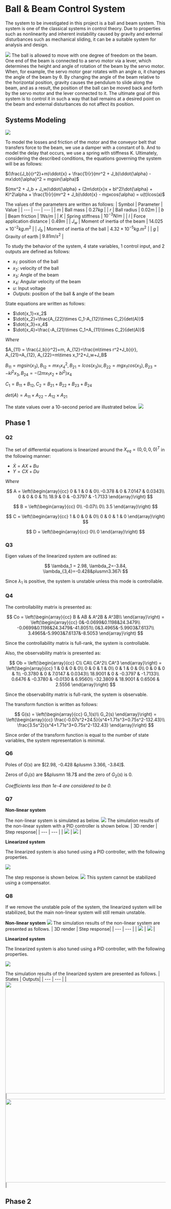 # Ball & Beam Control System
The system to be investigated in this project is a ball and beam system. This system is one of the classical systems in control theory. Due to properties such as nonlinearity and inherent instability caused by gravity and external disturbances such as mechanical sliding, it can be a suitable system for analysis and design.

<img src="/readme_images/ball_beam.jpg">
The ball is allowed to move with one degree of freedom on the beam. One end of the beam is connected to a servo motor via a lever, which determines the height and angle of rotation of the beam by the servo motor. When, for example, the servo motor gear rotates with an angle α, it changes the angle of the beam by θ. By changing the angle of the beam relative to the horizontal position, gravity causes the pendulum to slide along the beam, and as a result, the position of the ball can be moved back and forth by the servo motor and the lever connected to it. The ultimate goal of this system is to control it in such a way that ball remains at a desired point on the beam and external disturbances do not affect its position.

## Systems Modeling
<img src="/readme_images/model.jpg">

To model the losses and friction of the motor and the conveyor belt that transfers force to the beam, we use a damper with a constant of b. And to model the delay that occurs, we use a spring with stiffness K. Ultimately, considering the described conditions, the equations governing the system will be as follows:

$(\frac{J_b}{r^2}+m)\ddot{x} + \frac{1}{r}(mr^2 + J_b)\ddot{\alpha} - mx\dot{\alpha}^2 = mgsin(\alpha)$

$(mx^2 + J_b + J_w)\ddot{\alpha} + (2m\dot{x}x + bl^2)\dot{\alpha} + Kl^2\alpha + \frac{1}{r}(mr^2 + J_b)\ddot{x} - mgxcos(\alpha) = u(t)lcos(a)$

The values of the parameters are written as follows:
| Symbol | Parameter | Value |
| --- | --- | --- |
| $m$ | Ball mass | $0.27kg$ |
| $r$ | Ball radius | $0.02m$ |
| $b$ | Beam friction | $1Ns/m$ |
| $K$ | Spring stiffness | $10^{-3}N/m$ |
| $l$ | Force application distance | $0.49m$ |
| $J_w$ | Moment of inertia of the beam | $14.025\times 10^{-2} kg.m^2$ |
| $J_b$ | Moment of inertia of the ball | $4.32\times 10^{-5} kg.m^2$ |
| $g$ | Gravity of earth | $9.81m/s^2$ |

To study the behavior of the system, 4 state variables, 1 control input, and 2 outputs are defined as follows:
* $x_1$: position of the ball
* $x_2$: velocity of the ball
* $x_3$: Angle of the beam
* $x_4$: Angular velocity of the beam
* $u$: Input voltage
* _Outputs_: position of the ball & angle of the beam

State equations are written as follows:

* $\dot{x_1}=x_2$
* $\dot{x_2}=\frac{A_{22}\times C_1-A_{12}\times C_2}{det(A)}$
* $\dot{x_3}=x_4$
* $\dot{x_4}=\frac{-A_{21}\times C_1+A_{11}\times C_2}{det(A)}$

_Where_

$A_{11} = \frac{J_b}{r^2}+m, A_{12}=\frac{m\times r^2+J_b}{r}, A_{21}=A_{12}, A_{22}=m\times x_1^2+J_w+J_B$

$B_{11}=mgsin(x_3), B_{12}=mx_1x_4^2, B_{21}=lcos(x_3)u, B_{22}=mgx_1cos(x_3), B_{23}=-kl^2x_3, B_{24}=-(2mx_1x_2+bl^2)x_4$

$C_1=B_{11}+B_{12}, C_2=B_{21}+B_{22}+B_{23}+B_{24}$

$det(A)=A_{11}\times A_{22}-A_{12}\times A_{21}$

The state values over a 10-second period are illustrated below.
<img src="/readme_images/equations.png">

## Phase 1
### Q2
The set of differential equations is linearized around the $X_{eq} = (0, 0, 0, 0)^T$ in the following manner:


* $\dot{X} = AX+Bu$
* $Y = CX + Du$

_Where_

$$
A = \left(\begin{array}{cc} 
0 & 1 & 0 & 0\\
-0.378 & 0 & 7.0147 & 0.0343\\
0 & 0 & 0 & 1\\
18.9 & 0 & -0.3797 & -1.7133
\end{array}\right)
$$

$$
B = \left(\begin{array}{cc} 
0\\
-0.07\\
0\\
3.5
\end{array}\right)
$$

$$
C = \left(\begin{array}{cc} 
1 & 0 & 0 & 0\\
0 & 0 & 1 & 0
\end{array}\right)
$$

$$
D = \left(\begin{array}{cc} 
0\\
0
\end{array}\right)
$$
### Q3
Eigen values of the linearized system are outlined as:

$$ \lambda_1 = 2.98, \lambda_2=-3.84, \lambda_{3,4}=-0.428&plusmn3.367i $$

Since $λ_1$ is positive, the system is unstable unless this mode is controllable.
### Q4
The controllability matrix is presented as:

$$
Co = \left(\begin{array}{cc} 
B & AB & A^2B & A^3B\\
\end{array}\right) = \left(\begin{array}{cc} 
0&-0.0699&0.1198&24.3479\\
-0.0699&0.1198&24.3479&-41.8051\\
0&3.4965&-5.9903&7.6137\\
3.4965&-5.9903&7.6137&-8.5053
\end{array}\right)
$$

Since the controllability matrix is full-rank, the system is controllable.

Also, the observability matrix is presented as:

$$
Ob = \left(\begin{array}{cc} 
C\\
CA\\
CA^2\\
CA^3
\end{array}\right) = \left(\begin{array}{cc} 
1 & 0 & 0 & 0\\
0 & 0 & 1 & 0\\
0 & 1 & 0 & 0\\
0 & 0 & 0 & 1\\
-0.3780 & 0 & 7.0147 & 0.0343\\
18.9001 & 0 & -0.3797 & -1.7133\\
0.6476 & -0.3780 & -0.0130 & 6.9560\\
-32.3809 & 18.9001 & 0.6506 & 2.5556
\end{array}\right)
$$

Since the observability matrix is full-rank, the system is observable.

The transform function is written as follows:

$$
G(s) = \left(\begin{array}{cc} 
G_1(s)\\
G_2(s)
\end{array}\right) = \left(\begin{array}{cc} 
\frac{-0.07s^2+24.5}{s^4+1.71s^3+0.75s^2-132.43}\\
\frac{3.5s^2}{s^4+1.71s^3+0.75s^2-132.43}
\end{array}\right)
$$

Since order of the transform function is equal to the number of state variables, the system representation is minimal.
<!--
### Q5
$$
e^{At} = \left(\begin{array}{cc} 
0.274e^{3t}+0.21e^{-3.85t}+e^{-0.43t}(0.516 cos⁡(3.37t)+0.0616 sin⁡(3.37t))&0.092e^{3t}-0.054e^{-3.85t}+e^{-0.43t} (-0.037 cos⁡(3.37t)+0.149 sin⁡(3.37t))& 0.21e^{3t}+0.095e^{-3.85t}+e^{-0.43t}(-0.3 cos⁡(3.37t)-0.116 sin⁡(3.37t))&0.04e^{3t}-0.44e^{-3.85t}+0.09e^{-0.43t} sin⁡(3.37t)\\
0.82e^{3t}-0.807e^{-3.85t}+e^{-0.43t} (-0.014 cos⁡(3.37t)-1.764 sin⁡(3.37t))&0.274e^{3t}+0.21e^{-3.85t}+e^{-0.43t} (0.516 cos⁡(3.37t)+0.0616 sin⁡(3.37t))& 0.63e^{3t}-0.37e^{-3.85t}+e^{-0.43t} (-0.26 cos⁡(3.37t)+1.07 sin⁡(3.37t))&0.13e^{3t}+0.17e^{-3.85t}+e^{-0.43t}(-0.3 cos⁡(3.37t)+0.043 sin⁡(3.37t))\\
0.36e^{3t}+0.46e^{-3.85t}+e^{-0.43t} (-0.82 cos⁡(3.37t)+0.1 sin⁡(3.37t))&0.12e^{3t}-0.12e^{-3.85t}-0.25e^{-0.43t} sin⁡(3.37t)& 0.27e^{3t}+0.21e^{-3.85t}+e^{-0.43t} (0.52 cos⁡(3.37t)+0.06 sin⁡(3.37t))&0.06e^{3t}-0.97e^{-3.85t}+e^{-0.43t} (0.037 cos⁡(3.37t)+0.14 sin(3.37t))\\
1.07e^{3t}-1.78e^{-3.85t}+e^{-0.43} (0.7 cos⁡(3.37t)+2.72 sin⁡(3.37t))& 0.36e^{3t}+0.46e^{-3.85t}+e^{-0.43t} (-0.82 cos⁡(3.37t)+0.1 sin⁡(3.37t))& 0.82e^{3t}-0.8e^{-3.85t}+e^{-0.43t} (-0.14 cos⁡(3.37t)-1.76 sin⁡(3.37t))&0.177e^{3t}+0.371e^{-3.85t}+e^{-0.43t} (0.45 cos⁡(3.37t)-0.18 sin⁡(3.37t))
\end{array}\right)
$$
-->
### Q6
Poles of $G(s)$ are $[2.98, -0.428 &plusmn 3.366, -3.84]$.

Zeros of $G_1(s)$ are $&plusmn 18.7$ and the zero of $G_2(s)$ is 0.

_Coefficients less than 1e-4 are considered to be 0._
### Q7
**Non-linear system**

The non-linear system is simulated as below.
<img src="/readme_images/non_lin_sys.png">
The simulation results of the non-linear system with a PID controller is shown below.
| 3D render | Step response|
| --- | --- |
| <img src="/readme_images/non_lin_pid.gif"> | <img src="/readme_images/non_lin_res.png"> |

**Linearized system**

The linearized system is also tuned using a PID controller, with the following properties.

<img src="/readme_images/lin_sys.jpg">

The step response is shown below.
<img src="/readme_images/lin_res.png">
This system cannot be stabilized using a compensator.
### Q8
If we remove the unstable pole of the system, the linearized system will be stabilized, but the main non-linear system will still remain unstable.

**Non-linear system**
<img src="/readme_images/non_lin_pole_sys.png">
The simulation results of the non-linear system are presented as follows.
| 3D render | Step response|
| --- | --- |
| <img src="/readme_images/non_lin_pole_pid.gif"> | <img src="/readme_images/non_lin_pole_res.png"> |

**Linearized system**

The linearized system is also tuned using a PID controller, with the following properties.

<img src="/readme_images/lin_pole_sys.png">

The simulation results of the linearized system are presented as follows.
| States | Outputs|
| --- | --- |
| <img src="/readme_images/lin_pole_states.png" width="500" height="350"> | <img src="/readme_images/line_pole_out.png" width="535" height="262"> |

## Phase 2

